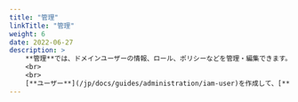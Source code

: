 ```yaml
---
title: "管理"
linkTitle: "管理"
weight: 6
date: 2022-06-27
description: >
    **管理**では、ドメインユーザーの情報、ロール、ポリシーなどを管理・編集できます。
    <br>
    <br>
    [**ユーザー**](/jp/docs/guides/administration/iam-user)を作成して、[**APIポリシー**](/jp/docs/guides/administration/iam-policy)が接続された[**ロール**](/jp/docs/guides/administration/iam-role)を付与してください。
---
```

